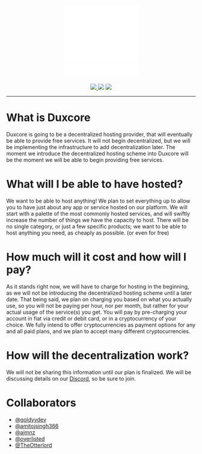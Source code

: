 <p align=center>
  <a href="https://duxcore.co/">
    <img src="assets/duxcore-icon.png"></img><br>
    <img src="assets/duxcore-text.png"></img>
  </a>
  <br><br>
  <a href="https://discord.gg/dTGJ5Bchnq">
    <img src="https://img.shields.io/discord/844279877503025182?label=Discord&logo=discord&logoColor=white&style=for-the-badge" />
  </a>
  <img src="https://img.shields.io/github/license/HoloPanio/duxcore?style=for-the-badge" />
  <a href="https://open.vscode.dev/HoloPanio/duxcore">
    <img src="https://img.shields.io/badge/Open%20in-VSCode-blue?style=for-the-badge">
  </a>
  <hr>
</p>

<!-- [![Open in Visual Studio Code](https://open.vscode.dev/badges/open-in-vscode.svg)](https://open.vscode.dev/organization/repository) -->

# What is Duxcore

Duxcore is going to be a decentralized hosting provider, that will eventually be able to provide free services. It will not begin decentralized, but we will be implementing the infrastructure to add decentralization later. The moment we introduce the decentralized hosting scheme into Duxcore will be the moment we will be able to begin providing free services.

# What will I be able to have hosted?

We want to be able to host anything! We plan to set everything up to allow you to have just about any app or service hosted on our platform. We will start with a palette of the most commonly hosted services, and will swiftly increase the number of things we have the capacity to host. There will be no single category, or just a few specific products; we want to be able to host anything you need, as cheaply as possible. (or even for free)

# How much will it cost and how will I pay?

As it stands right now, we will have to charge for hosting in the beginning, as we will not be introducing the decentralized hosting scheme until a later date. That being said, we plan on charging you based on what you actually use, so you will not be paying per hour, nor per month, but rather for your actual usage of the service(s) you get. You will pay by pre-charging your account in fiat via credit or debit card, or in a cryptocurrency of your choice. We fully intend to offer cryptocurrencies as payment options for any and all paid plans, and we plan to accept many different cryptocurrencies.

# How will the decentralization work?

We will not be sharing this information until our plan is finalized. We will be discussing details on our [Discord](https://discord.gg/dTGJ5Bchnq), so be sure to join.

# Collaborators

- [@goldyydev](https://github.com/goldyydev)
- [@amitojsingh366](https://github.com/amitojsingh366)
- [@ajmnz](https://github.com/ajmnz)
- [@overlisted](https://github.com/overlisted)
- [@TheOtterlord](https://github.com/TheOtterlord)
